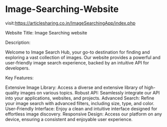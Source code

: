 # Image-Searching-Website

visit:https://articlesharing.co.in/ImageSearchingApp/index.php

Website Title: Image Searching website


Description:

Welcome to Image Search Hub, your go-to destination for finding and exploring a vast collection of images. Our website provides a powerful and user-friendly image search experience, backed by an intuitive API for developers.

Key Features:

Extensive Image Library: Access a diverse and extensive library of high-quality images on various topics.
Robust API: Seamlessly integrate our API into your applications, websites, and projects.
Advanced Search: Refine your image search with advanced filters, including size, type, and color.
User-Friendly Interface: Enjoy a clean and intuitive interface designed for effortless image discovery.
Responsive Design: Access our platform on any device, ensuring a consistent and enjoyable user experience.

